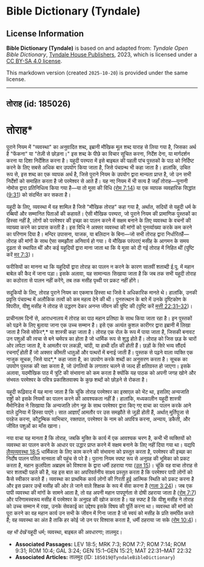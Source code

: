 # Bible Dictionary (Tyndale)

## License Information

**Bible Dictionary (Tyndale)** is based on and adapted from: _Tyndale Open Bible Dictionary_, [Tyndale House Publishers](https://tyndaleopenresources.com/), 2023, which is licensed under a [CC BY-SA 4.0 license](https://creativecommons.org/licenses/by-sa/4.0/legalcode.en).

This markdown version (created `2025-10-20`) is provided under the same license.



--------------------------------

## तोराह (id: 185026)

तोराह\*
=======

पुराने नियम में "व्यवस्था" का अनुवादित शब्द, इब्रानी मौखिक मूल शब्द याराह से लिया गया है, जिसका अर्थ है "फेंकना" या "तेज़ी से छोड़ना।" इस शब्द के पीछे का विचार सूचित करना, निर्देश देना, या मार्गदर्शन करना या दिशा निर्देशित करना है। यहूदी परम्परा में इसे बाइबल की पहली पांच पुस्तकों के पाठ को निर्दिष्ट करने के लिए सबसे अधिक बार उपयोग किया जाता है, जिसे पंचग्रन्थ भी कहा जाता है। हालांकि, उचित रूप से, इस शब्द का एक व्यापक अर्थ है, जिसे पुराने नियम के उपयोग द्वारा मान्यता प्राप्त है, जो उन सभी निर्देशों को समाहित करता है जो परमेश्वर से आते हैं। यह नए नियम में भी सत्य है जहाँ तोराह—यूनानी नोमोस द्वारा प्रतिनिधित्व किया गया है—या तो मूसा की विधि ([रोम 7:14](https://ref.ly/Rom7:14)) या एक व्यापक व्यवहारिक सिद्धांत ([9:31](https://ref.ly/Rom9:31)) को संदर्भित कर सकता है।

यहूदी के लिए, व्यवस्था में वह शामिल है जिसे "मौखिक तोराह" कहा गया है, अर्थात, सदियों से यहूदी धर्म के रब्बियों और सम्मानित पिताओं की कहावतें। ऐसी मौखिक परम्परा, जो पुराने नियम की प्रामाणिक पुस्तकों का हिस्सा नहीं है, लोगों को परमेश्वर की इच्छा का पालन करने में सक्षम बनाने के लिए व्यवस्था के वचनों की व्याख्या करने का प्रयास करती है। इस विधि ने अक्सर व्यवस्था की मांगों को पुनर्व्याख्या करके कम करने का परिणाम दिया है। मन्दिर उपासना, याजक, या बलिदान के बिना—जो सभी तोराह द्वारा निर्धारितहैं—तोराह की मांगों के साथ ऐसा समझौता अनिवार्य हो गया। ये मौखिक परंपराएं मसीह के आगमन के समय दृढ़ता से स्थापित थीं और कई यहूदियों द्वारा माना जाता था कि ये मूसा को दी गई तोराह में निहित थीं (पुष्टि करें [मर 7:3](https://ref.ly/Mark7:3))।

फरीसियों का मानना था कि यहूदियों द्वारा तोराह का पालन न करने के कारण सातवीं शताब्दी ई.पू. में महान बाबेल की कैद में जाना पड़ा। इसके अलावा, यह सामान्यतः सिखाया जाता है कि जब तक सभी यहूदी तोराह का कठोरता से पालन नहीं करेंगे, तब तक मसीह पृथ्वी पर प्रकट नहीं होंगे।

सदूकियों के लिए, तोराह पुराने नियम का एकमात्र हिस्सा था जिसे वे अधिकारिक मानते थे। हालांकि, उनकी प्रवृत्ति पंचग्रन्थ में अलौकिक तत्वों को कम महत्व देने की थी। पुनरुत्थान के बारे में उनके दृष्टिकोण के विपरीत, यीशु मसीह ने तोराह से उद्धरण देकर अनन्त जीवन की पुष्टि की (पुष्टि करें [मत्ती 22:31–32](https://ref.ly/Matt22:31-Matt22:32))।

प्राचीनतम दिनों से, आराधनालय में तोराह का पाठ महान प्रतिष्ठा के साथ किया जाता रहा है। इन पुस्तकों को पढ़ने के लिए बुलाया जाना एक उच्च सम्मान है। इसे एक अत्यंत कुशल कारीगर द्वारा इब्रानी में लिखा जाता है जिसे सोफेर*,* या शास्त्री कहा जाता है। तोराह एक रोल के रूप में पाया जाता है, जिसकी बनावट उन पशुओं की त्वचा से बने चर्मपत्र का होता है जो धार्मिक रूप से शुद्ध होते हैं। तोराह को जिस छड़ के चारों ओर लपेटा जाता है, वे आमतौर पर लकड़ी, चांदी, या हाथी दाँत की होती हैं। छड़ों के सिरे भव्य सौंदर्य रचनाएँ होती हैं जो अक्सर कीमती धातुओं और पत्थरों में बनाई जाती हैं। पुस्तक से पढ़ने वाला व्यक्ति एक नाजुक सूचक, जिसे याद*,* कहा जाता है, का उपयोग करके शब्दों का अनुसरण करता है। सूचक का उपयोग पुस्तक की रक्षा करता है, जो उंगलियों के लगातार चलने से जल्द ही क्षतिग्रस्त हो जाएगा। इसके अलावा, यदमौखिक पाठ में त्रुटि की संभावना को कम करता है क्योंकि यह पाठक को अपनी जगह खोने और संभवतः परमेश्वर के पवित्र प्रकाशितवाक्य के कुछ शब्दों को छोड़ने से रोकता है।

यहूदी रूढ़िवाद में यह माना जाता है कि चूंकि तोराह परमेश्वर का इस्राएल को भेंट था, इसलिए अन्यजाति राष्ट्रों को इसके नियमों का पालन करने की आवश्यकता नहीं है। हालांकि, मध्यकालीन यहूदी शास्त्री मैमोनिडेस ने सिखाया कि अन्यजाति लोग नूह के साथ परमेश्वर द्वारा किए गए वाचा का पालन करके आने वाले दुनिया में हिस्सा पाएंगे। सात आज्ञाएँ आमतौर पर उस समझौते से जुड़ी होती हैं, अर्थात् मूर्तिपूजा से परहेज करना, कौटुम्बिक व्यभिचार, रक्तपात, परमेश्वर के नाम को अपवित्र करना, अन्याय, डकैती, और जीवित पशुओं का माँस खाना।

नया वाचा यह मानता है कि तोराह, जबकि मुक्ति के कार्य में एक आवश्यक चरण है, कभी भी व्यक्तियों को व्यवस्था का पालन करने के आधार पर उद्धार प्राप्त करने में सक्षम बनाने के लिए नहीं दिया गया था। यद्यपि [लैव्यव्यवस्था 18:5](https://ref.ly/Lev18:5) धार्मिकता के लिए काम करने की संभावना को प्रस्तुत करता है, परमेश्वर की इच्छा का निर्दोष पालन पतित मानवता की पहुंच से परे है। पुराना नियम स्पष्ट रूप से अनुग्रह की भूमिका को प्रकट करता है, महान कुलपिता अब्राहम को विश्वास के द्वारा धर्मी ठहराया गया ([उत 15](https://ref.ly/Gen15:1-Gen15:21))। चूंकि वह वाचा तोराह से चार शताब्दी पहले की है, यह इस बात का अपरिवर्तनीय साक्ष्य प्रस्तुत करता है कि परमेश्वर पापी लोगों को कैसे स्वीकार करते हैं। व्यवस्था का प्राथमिक कार्य लोगों की गिरती हुई आत्मिक स्थिति को प्रकट करना है और इस प्रकार उन्हें मसीह की ओर ले जाने वाले शिक्षक के रूप में सेवा करना है ([गला 3:24](https://ref.ly/Gal3:24))। जब एक पापी व्यवस्था की मांगों के सामने आता है, तो वह अपनी महान पापपूर्णता से दोषी ठहराया जाता है ([रोम 7:7](https://ref.ly/Rom7:7)) और परिणामस्वरूप मसीह में परमेश्वर के अनुग्रह की खोज करता है। यह स्पष्ट है कि यीशु मसीह ने तोराह को उच्च सम्मान में रखा, उनके सेवकाई का उद्देश्य इसके विषय की पूर्ति करना था। व्यवस्था की मांगों को पूरा करने का वह महान कार्य उन सभी के जीवन में गिना जाता है जो स्वयं को मसीह के प्रति समर्पित करते हैं; वह व्यवस्था का अंत है ताकि हर कोई जो उन पर विश्वास करता है, धर्मी ठहराया जा सके ([रोम 10:4](https://ref.ly/Rom10:4))।

*यह भी देखें* यहूदी धर्म; व्यवस्था, बाइबल की अवधारणा; तालमुद।

* **Associated Passages:** LEV 18:5; MRK 7:3; ROM 7:7; ROM 7:14; ROM 9:31; ROM 10:4; GAL 3:24; GEN 15:1–GEN 15:21; MAT 22:31–MAT 22:32
* **Associated Articles:** तालमुद (ID: `185019@TyndaleBibleDictionary`)

